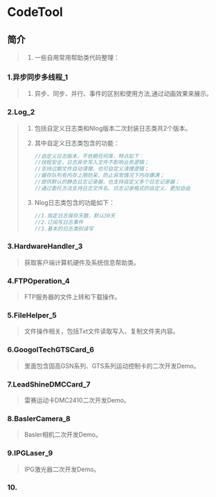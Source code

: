 # CodeTool

## 简介

> 1. 一些自用常用帮助类代码整理：

### 1.异步同步多线程_1

> 1. 异步、同步、并行、事件的区别和使用方法,通过动画效果来展示。

### 2.Log_2

> 1. 包括自定义日志类和Nlog版本二次封装日志类共2个版本。
>
> 2. 其中自定义日志类包含的功能：
>
>    ```C#
>    //自定义日志版本，不依赖任何库，特点如下：
>    //线程安全，日志异步写入文件不影响业务逻辑；
>    //支持过期文件自动清理，也可自定义清理逻辑；
>    //缓存队列有内存上限防呆，防止异常情况下内存爆满；
>    //提供默认的静态日志记录器，也支持自定义多个日志记录器；
>    //通过委托方法支持日志文件名、日志记录格式的自定义，更加自由
>    ```
>
>    
>
> 3. Nlog日志类包含的功能如下：
>
>    ```c#
>    //1.指定日志保存天数，默认30天
>    //2.订阅写日志事件
>    //3.基本的日志类别读写
>    ```

### 3.HardwareHandler_3

> 获取客户端计算机硬件及系统信息帮助类。

### 4.FTPOperation_4

> FTP服务器的文件上转和下载操作。

### 5.FileHelper_5

> 文件操作相关，包括Txt文件读取写入、复制文件夹内容。

### 6.GoogolTechGTSCard_6

> 里面包含固高GSN系列、GTS系列运动控制卡的二次开发Demo。

### 7.LeadShineDMCCard_7

> 雷赛运动卡DMC2410二次开发Demo。

### 8.BaslerCamera_8

> Basler相机二次开发Demo。

### 9.IPGLaser_9

> IPG激光器二次开发Demo。

### 10.
